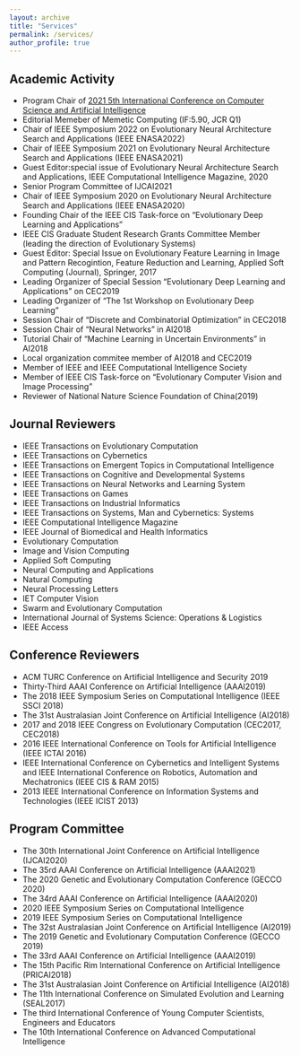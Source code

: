```yaml
---
layout: archive
title: "Services"
permalink: /services/
author_profile: true
---
```


## Academic Activity

* Program Chair of [2021 5th International Conference on Computer Science and Artificial Intelligence](http://csai.org/index.html)
* Editorial Memeber of Memetic Computing (IF:5.90, JCR Q1)
* Chair of IEEE Symposium 2022 on Evolutionary Neural Architecture Search and Applications (IEEE ENASA2022)
* Chair of IEEE Symposium 2021 on Evolutionary Neural Architecture Search and Applications (IEEE ENASA2021)
* Guest Editor:special issue of Evolutionary Neural Architecture Search and Applications, IEEE Computational Intelligence Magazine, 2020
* Senior Program Committee of IJCAI2021
* Chair of IEEE Symposium 2020 on Evolutionary Neural Architecture Search and Applications (IEEE ENASA2020)
* Founding Chair of the IEEE CIS Task-force on “Evolutionary Deep Learning and Applications”
* IEEE CIS Graduate Student Research Grants Committee Member (leading the direction of Evolutionary Systems)
* Guest Editor: Special Issue on Evolutionary Feature Learning in Image and Pattern Recogintion, Feature Reduction and Learning, Applied Soft Computing (Journal), Springer, 2017
* Leading Organizer of Special Session “Evolutionary Deep Learning and Applications” on CEC2019
* Leading Organizer of “The 1st Workshop on Evolutionary Deep Learning”
* Session Chair of “Discrete and Combinatorial Optimization” in CEC2018
* Session Chair of “Neural Networks” in AI2018
* Tutorial Chair of “Machine Learning in Uncertain Environments” in AI2018
* Local organization commitee member of AI2018 and CEC2019
* Member of IEEE and IEEE Computational Intelligence Society
* Member of IEEE CIS Task-force on “Evolutionary Computer Vision and Image Processing”
* Reviewer of National Nature Science Foundation of China(2019)

## Journal Reviewers
* IEEE Transactions on Evolutionary Computation
* IEEE Transactions on Cybernetics
* IEEE Transactions on Emergent Topics in Computational Intelligence
* IEEE Transactions on Cognitive and Developmental Systems
* IEEE Transactions on Neural Networks and Learning System
* IEEE Transactions on Games
* IEEE Transactions on Industrial Informatics
* IEEE Transactions on Systems, Man and Cybernetics: Systems
* IEEE Computational Intelligence Magazine
* IEEE Journal of Biomedical and Health Informatics
* Evolutionary Computation
* Image and Vision Computing
* Applied Soft Computing
* Neural Computing and Applications
* Natural Computing
* Neural Processing Letters
* IET Computer Vision
* Swarm and Evolutionary Computation
* International Journal of Systems Science: Operations & Logistics
* IEEE Access

## Conference Reviewers
* ACM TURC Conference on Artificial Intelligence and Security 2019
* Thirty-Third AAAI Conference on Artificial Intelligence (AAAI2019)
* The 2018 IEEE Symposium Series on Computational Intelligence (IEEE SSCI 2018)
* The 31st Australasian Joint Conference on Artificial Intelligence (AI2018)
* 2017 and 2018 IEEE Congress on Evolutionary Computation (CEC2017, CEC2018)
* 2016 IEEE International Conference on Tools for Artificial Intelligence (IEEE ICTAI 2016)
* IEEE International Conference on Cybernetics and Intelligent Systems and IEEE International Conference on Robotics, Automation and Mechatronics (IEEE CIS & RAM 2015)
* 2013 IEEE International Conference on Information Systems and Technologies (IEEE ICIST 2013)

## Program Committee
* The 30th International Joint Conference on Artificial Intelligence (IJCAI2020)
* The 35rd AAAI Conference on Artificial Intelligence (AAAI2021)
* The 2020 Genetic and Evolutionary Computation Conference (GECCO 2020)
* The 34rd AAAI Conference on Artificial Intelligence (AAAI2020)
* 2020 IEEE Symposium Series on Computational Intelligence
* 2019 IEEE Symposium Series on Computational Intelligence
* The 32st Australasian Joint Conference on Artificial Intelligence (AI2019)
* The 2019 Genetic and Evolutionary Computation Conference (GECCO 2019)
* The 33rd AAAI Conference on Artificial Intelligence (AAAI2019)
* The 15th Pacific Rim International Conference on Artificial Intelligence (PRICAI2018)
* The 31st Australasian Joint Conference on Artificial Intelligence (AI2018)
* The 11th International Conference on Simulated Evolution and Learning (SEAL2017)
* The third International Conference of Young Computer Scientists, Engineers and Educators
* The 10th International Conference on Advanced Computational Intelligence
